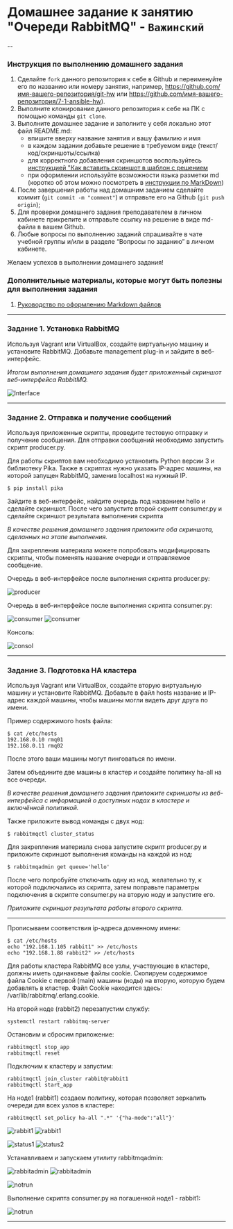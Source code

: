
# Домашнее задание к занятию "Очереди RabbitMQ" - `Важинский`
-- 

### Инструкция по выполнению домашнего задания

   1. Сделайте `fork` данного репозитория к себе в Github и переименуйте его по названию или номеру занятия, например, https://github.com/имя-вашего-репозитория/git-hw или  https://github.com/имя-вашего-репозитория/7-1-ansible-hw).
   2. Выполните клонирование данного репозитория к себе на ПК с помощью команды `git clone`.
   3. Выполните домашнее задание и заполните у себя локально этот файл README.md:
      - впишите вверху название занятия и вашу фамилию и имя
      - в каждом задании добавьте решение в требуемом виде (текст/код/скриншоты/ссылка)
      - для корректного добавления скриншотов воспользуйтесь [инструкцией "Как вставить скриншот в шаблон с решением](https://github.com/netology-code/sys-pattern-homework/blob/main/screen-instruction.md)
      - при оформлении используйте возможности языка разметки md (коротко об этом можно посмотреть в [инструкции  по MarkDown](https://github.com/netology-code/sys-pattern-homework/blob/main/md-instruction.md))
   4. После завершения работы над домашним заданием сделайте коммит (`git commit -m "comment"`) и отправьте его на Github (`git push origin`);
   5. Для проверки домашнего задания преподавателем в личном кабинете прикрепите и отправьте ссылку на решение в виде md-файла в вашем Github.
   6. Любые вопросы по выполнению заданий спрашивайте в чате учебной группы и/или в разделе “Вопросы по заданию” в личном кабинете.
   
Желаем успехов в выполнении домашнего задания!
   
### Дополнительные материалы, которые могут быть полезны для выполнения задания

1. [Руководство по оформлению Markdown файлов](https://gist.github.com/Jekins/2bf2d0638163f1294637#Code)

---

### Задание 1. Установка RabbitMQ

Используя Vagrant или VirtualBox, создайте виртуальную машину и установите RabbitMQ.
Добавьте management plug-in и зайдите в веб-интерфейс.

*Итогом выполнения домашнего задания будет приложенный скриншот веб-интерфейса RabbitMQ.*

![Interface](./img/interface1.jpg)

---

### Задание 2. Отправка и получение сообщений

Используя приложенные скрипты, проведите тестовую отправку и получение сообщения.
Для отправки сообщений необходимо запустить скрипт producer.py.

Для работы скриптов вам необходимо установить Python версии 3 и библиотеку Pika.
Также в скриптах нужно указать IP-адрес машины, на которой запущен RabbitMQ, заменив localhost на нужный IP.

```shell script
$ pip install pika
```

Зайдите в веб-интерфейс, найдите очередь под названием hello и сделайте скриншот.
После чего запустите второй скрипт consumer.py и сделайте скриншот результата выполнения скрипта

*В качестве решения домашнего задания приложите оба скриншота, сделанных на этапе выполнения.*

Для закрепления материала можете попробовать модифицировать скрипты, чтобы поменять название очереди и отправляемое сообщение.

Очередь в веб-интерфейсе после выполнения скрипта producer.py:

![producer](./img/queue1.jpg)

Очередь в веб-интерфейсе после выполнения скрипта consumer.py:

![consumer](./img/consumer.jpg)
![consumer](./img/consumer1.jpg)

Консоль:

![consol](./img/cmdreceive.jpg)

---

### Задание 3. Подготовка HA кластера

Используя Vagrant или VirtualBox, создайте вторую виртуальную машину и установите RabbitMQ.
Добавьте в файл hosts название и IP-адрес каждой машины, чтобы машины могли видеть друг друга по имени.

Пример содержимого hosts файла:
```shell script
$ cat /etc/hosts
192.168.0.10 rmq01
192.168.0.11 rmq02
```
После этого ваши машины могут пинговаться по имени.

Затем объедините две машины в кластер и создайте политику ha-all на все очереди.

*В качестве решения домашнего задания приложите скриншоты из веб-интерфейса с информацией о доступных нодах в кластере и включённой политикой.*

Также приложите вывод команды с двух нод:

```shell script
$ rabbitmqctl cluster_status
```

Для закрепления материала снова запустите скрипт producer.py и приложите скриншот выполнения команды на каждой из нод:

```shell script
$ rabbitmqadmin get queue='hello'
```

После чего попробуйте отключить одну из нод, желательно ту, к которой подключались из скрипта, затем поправьте параметры подключения в скрипте consumer.py на вторую ноду и запустите его.

*Приложите скриншот результата работы второго скрипта.*

---

Прописываем соответствия ip-адреса доменному имени:

```shell script
$ cat /etc/hosts
echo "192.168.1.105 rabbit1" >> /etc/hosts
echo "192.168.1.88 rabbit2" >> /etc/hosts
```

Для работы кластера RabbitMQ все узлы, участвующие в кластере, должны иметь одинаковые файлы cookie.
Скопируем содержимое файла Cookie с первой (main) машины (ноды) на вторую, которую будем добавлять в кластер. Файл Cookie находится здесь: /var/lib/rabbitmq/.erlang.cookie.

На второй ноде (rabbit2) перезапустим службу:

```shell script
systemctl restart rabbitmq-server
```

Остановим и сбросим приложение:

```shell script
rabbitmqctl stop_app
rabbitmqctl reset
```

Подключим к кластеру и запустим:

```shell script
rabbitmqctl join_cluster rabbit@rabbit1
rabbitmqctl start_app
```

На ноде1 (rabbit1) cоздаем политику, которая позволяет зеркалить очереди для всех узлов в кластере:

```shell script
rabbitmqctl set_policy ha-all ".*" '{"ha-mode":"all"}'  
```

![rabbit1](./img/cluster.jpg)
![rabbit1](./img/policies.jpg)

![status1](./img/cl_status1.jpg)
![status2](./img/cl_status2.jpg)

Устанавливаем и запускаем утилиту rabbitmqadmin:

![rabbitadmin](./img/rma2.jpg)
![rabbitadmin](./img/rma1.jpg)

![notrun](./img/not_run.jpg)

Выполнение скрипта consumer.py на погашенной ноде1 - rabbit1:

![notrun](./img/last_cinsumer.jpg)

--- 
